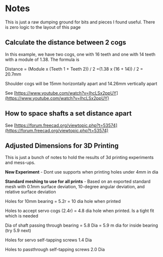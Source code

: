 # Notes
This is just a raw dumping ground for bits and pieces I found useful. There is zero logic to the layout of this page
## Calculate the distance between 2 cogs
In this example, we have two cogs, one with 16 teeth and one with 14 teeth with a module of 1.38. The formula is

Distance = (Module x (Teeth 1 + Teeth 2)) / 2
=(1.38 x (16 + 14)) / 2
= 20.7mm

Shoulder cogs will be 15mm horizontally apart and 14.26mm vertically apart

See [https://www.youtube.com/watch?v=IhcLSx2ppUY](https://www.youtube.com/watch?v=IhcLSx2ppUY)

## How to space shafts a set distance apart
See [https://forum.freecad.org/viewtopic.php?t=53574](https://forum.freecad.org/viewtopic.php?t=53574)

## Adjusted Dimensions for 3D Printing
This is just a bunch of notes to hold the results of 3d printing experiments and mess-ups.

**New Experiment** - Dont use supports when printing holes under 4mm in dia

**Standard meshing to use for all prints** - Based on an exported standard mesh with 0.1mm surface deviation, 10-degree angular deviation, and relative surface deviation

Holes for 10mm bearing = 5.2r = 10 dia hole when printed

Holes to accept servo cogs (2.4r) = 4.8 dia hole when printed. Is a tight fit which is needed

Dia of shaft passing through bearing = 5.8 Dia = 5.9 m dia for inside bearing (try 5.9 next)

Holes for servo self-tapping screws 1.4 Dia

Holes to passthrough self-tapping screws 2.0 Dia
